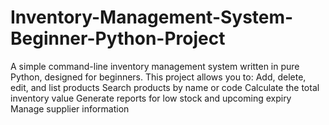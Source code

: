 # Inventory-Management-System-Beginner-Python-Project
A simple command-line inventory management system written in pure Python, designed for beginners. This project allows you to:  Add, delete, edit, and list products  Search products by name or code  Calculate the total inventory value  Generate reports for low stock and upcoming expiry  Manage supplier information 
